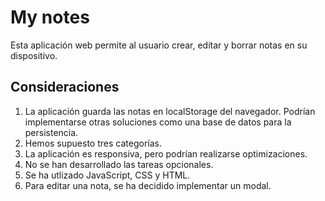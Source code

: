 # My notes

Esta aplicación web permite al usuario crear, editar y borrar notas en su dispositivo.

## Consideraciones
1. La aplicación guarda las notas en localStorage del navegador. Podrían implementarse otras soluciones como una base de datos para la persistencia.
2. Hemos supuesto tres categorías.
3. La aplicación es responsiva, pero podrían realizarse optimizaciones.
4. No se han desarrollado las tareas opcionales.
5. Se ha utlizado JavaScript, CSS y HTML.
6. Para editar una nota, se ha decidido implementar un modal.